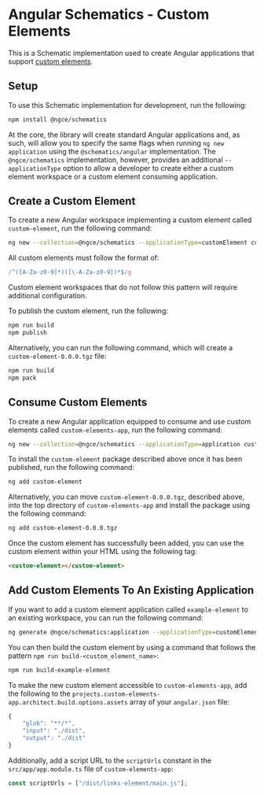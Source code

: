 # Angular Schematics - Custom Elements

This is a Schematic implementation used to create Angular applications that support [custom elements](https://developer.mozilla.org/en-US/docs/Web/Web_Components/Using_custom_elements).

## Setup
To use this Schematic implementation for development, run the following:

```bash
npm install @ngce/schematics
```

At the core, the library will create standard Angular applications and, as such, will allow you to specify the same flags when running `ng new application` using the `@schematics/angular` implementation.  The `@ngce/schematics` implementation, however, provides an additional `--applicationType` option to allow a developer to create either a custom element workspace or a custom element consuming application.  

## Create a Custom Element
To create a new Angular workspace implementing a custom element called `custom-element`, run the following command:

```bash
ng new --collection=@ngce/schematics --applicationType=customElement custom-element
```

All custom elements must follow the format of:

```typescript
/^([A-Za-z0-9]*)([\-A-Za-z0-9])*$/g
```

Custom element workspaces that do not follow this pattern will require additional configuration.

To publish the custom element, run the following:

```bash
npm run build
npm publish
```

Alternatively, you can run the following command, which will create a `custom-element-0.0.0.tgz` file:

```bash
npm run build
npm pack
```
 
## Consume Custom Elements
To create a new Angular application equipped to consume and use custom elements called `custom-elements-app`, run the following command:

```bash
ng new --collection=@ngce/schematics --applicationType=application custom-elements-app
```

To install the `custom-element` package described above once it has been published, run the following command:

```bash
ng add custom-element
```

Alternatively, you can move `custom-element-0.0.0.tgz`, described above, into the top directory of `custom-elements-app` and install the package using the following command:

```bash
ng add custom-element-0.0.0.tgz
```

Once the custom element has successfully been added, you can use the custom element within your HTML using the following tag:

```html
<custom-element></custom-element>
```

## Add Custom Elements To An Existing Application

If you want to add a custom element application called `example-element` to an existing workspace, you can run the following command:

```bash
ng generate @ngce/schematics:application --applicationType=customElement example-element
```

You can then build the custom element by using a command that follows the pattern `npm run build-<custom_element_name>`:

```bash
npm run build-example-element
```

To make the new custom element accessible to `custom-elements-app`, add the following to the `projects.custom-elements-app.architect.build.options.assets` array of your `angular.json` file:


```typescript
{
    "glob": "**/*",
    "input": "./dist",
    "output": "./dist"
}
```

Additionally, add a script URL to the `scriptUrls` constant in the `src/app/app.module.ts` file of `custom-elements-app`:

```typescript
const scriptUrls = ["/dist/links-element/main.js"];
```